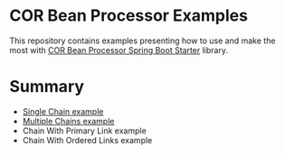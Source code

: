 # COR Bean Processor Examples

This repository contains examples presenting how to use and make the most with [COR Bean Processor Spring Boot Starter](https://github.com/MarceloLeite2604/cor-bean-processor-spring-boot-autoconfiguration) library.

# Summary

- [Single Chain example](./single-chain-example)
- [Multiple Chains example](./multiple-chains-example)
- Chain With Primary Link example
- Chain With Ordered Links example